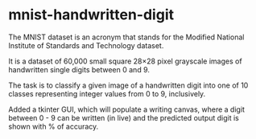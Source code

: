 # mnist-handwritten-digit

The MNIST dataset is an acronym that stands for the Modified National Institute of Standards and Technology dataset.

It is a dataset of 60,000 small square 28×28 pixel grayscale images of handwritten single digits between 0 and 9.

The task is to classify a given image of a handwritten digit into one of 10 classes representing integer values from 0 to 9, inclusively.

Added a tkinter GUI, which will populate a writing canvas, where a digit between 0 - 9 can be written (in live) and the predicted output digit is shown with % of accuracy.
